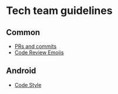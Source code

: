 # Tech team guidelines

## Common
* [PRs and commits](guidelines-PRs-and-commits.md)
* [Code Review Emojis](code-review-emojis.md)

## Android
* [Code Style](android/code-style.md)
